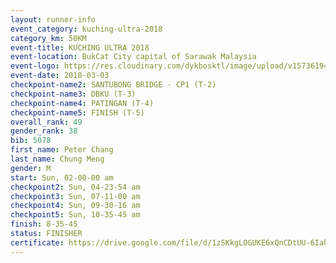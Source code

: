 ```yaml
--- 
layout: runner-info 
event_category: kuching-ultra-2018 
category_km: 50KM 
event-title: KUCHING ULTRA 2018 
event-location: BukCat City capital of Sarawak Malaysia 
event-logo: https://res.cloudinary.com/dykbosktl/image/upload/v1573619473/Logo/kuching-ultra-2018-logo_tlpvm5.png 
event-date: 2018-03-03 
checkpoint-name2: SANTUBONG BRIDGE - CP1 (T-2) 
checkpoint-name3: DBKU (T-3) 
checkpoint-name4: PATINGAN (T-4) 
checkpoint-name5: FINISH (T-5) 
overall_rank: 49
gender_rank: 38
bib: 5078
first_name: Peter Chang
last_name: Chung Meng
gender: M
start: Sun, 02-00-00 am
checkpoint2: Sun, 04-23-54 am
checkpoint3: Sun, 07-11-00 am
checkpoint4: Sun, 09-30-16 am
checkpoint5: Sun, 10-35-45 am
finish: 8-35-45
status: FINISHER
certificate: https://drive.google.com/file/d/1zSKkgLOGUKE6xQnCDtUU-6Iah7zZOajn/view?usp=sharing","CERTIFICATE")
--- 
```

